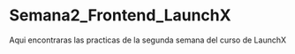 # Semana2_Frontend_LaunchX
Aqui encontraras las practicas de la segunda semana del curso de LaunchX
